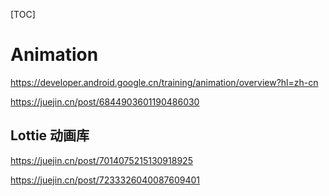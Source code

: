 [TOC]

# Animation

https://developer.android.google.cn/training/animation/overview?hl=zh-cn

https://juejin.cn/post/6844903601190486030




## Lottie 动画库

https://juejin.cn/post/7014075215130918925

https://juejin.cn/post/7233326040087609401




